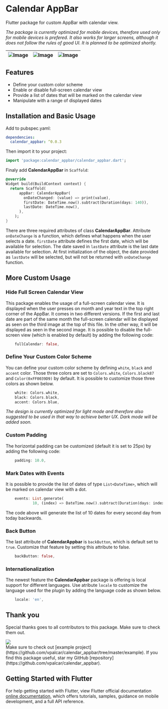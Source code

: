 # Calendar AppBar

Flutter package for custom AppBar with calendar view.

*The package is currently optimized for mobile devices, therefore used only for mobile devices is prefered. It also works for larger screens, although it does not follow the rules of good UI. It is planned to be optimized shortly.*

| ![Image](https://user-images.githubusercontent.com/76632000/113698151-6f54e580-96d4-11eb-9ae6-d49693065f72.png) | ![Image](https://user-images.githubusercontent.com/76632000/113698568-e25e5c00-96d4-11eb-9533-b8ff2a285be3.png) | ![Image](https://user-images.githubusercontent.com/76632000/113703658-703d4580-96db-11eb-9454-4f6e228036f7.png) |
| :------------: | :------------: | :------------: |


## Features

* Define your custom color scheme
* Enable or disable full-screen calendar view
* Provide a list of dates that will be marked on the calendar view
* Manipulate with a range of displayed dates

## Installation and Basic Usage

Add to pubspec.yaml:

```yaml
dependencies:
  calendar_appbar: ^0.0.3
```

Then import it to your project:

```dart
import 'package:calendar_appbar/calendar_appbar.dart';
```

Finaly add **CalendarAppBar** in `Scaffold`:

```dart
@override
Widget build(BuildContext context) {
  return Scaffold(
      appBar: CalendarAppBar(
        onDateChanged: (value) => print(value),
        firstDate: DateTime.now().subtract(Duration(days: 140)),
        lastDate: DateTime.now(),
      ),
    );
}
```

There are three required attributes of class **CalendarAppBar**. Attribute `onDateChange` is a function, which defines what happens when the user selects a date. `firstDate` attribute defines the first date, which will be available for selection. The date saved in `lastDate` attribute is the last date available for selection. At first initialization of the object, the date provided as `lastDate` will be selected, but will not be returned with `onDateChange` function.


## More Custom Usage

### Hide Full Screen Calendar View

This package enables the usage of a full-screen calendar view. It is displayed when the user presses on month and year text in the top right corner of the AppBar. It comes in two different versions. If the first and last date are part of the same month the full-screen calendar will be displayed as seen on the third image at the top of this file. In the other way, it will be displayed as seen in the second image. It is possible to disable the full-screen view (which is enabled by default) by adding the following code:

```dart
    fullCalendar: false,
```

### Define Your Custom Color Scheme

You can define your custom color scheme by defining `white`, `black` and `accent` color. Those three colors are set to `Colors.white`, `Colors.black87` and `Color(0xFF0039D9)` by default. It is possible to customize those three colors as shown below.

```dart
    white: Colors.white,
    black: Colors.black,
    accent: Colors.blue,
```

*The design is currently optimized for light mode and therefore also suggested to be used in that way to achieve better UX. Dark mode will be added soon.* 

### Custom Padding

The horizontal padding can be customized (default it is set to 25px) by adding the following code: 

```dart
    padding: 10.0,
```

### Mark Dates with Events

It is possible to provide the list of dates of type `List<DateTime>`, which will be marked on calendar view with a dot.

```dart
    events: List.generate(
            10, (index) => DateTime.now().subtract(Duration(days: index * 2))),
```

The code above will generate the list of 10 dates for every second day from today backwards.

### Back Button

The last attribute of **CalendarAppbar** is `backButton`, which is default set to `true`. Customize that feature by setting this attribute to false.

```dart
    backButton: false,
```

### Internationalization

The newest feature the **CalendarAppbar** package is offering is local support for different languages. Use atribute `locale` to customize the language used for the plugin by adding the language code as shown below.

```dart
    locale: 'en',
```

## Thank you
Special thanks goes to all contributors to this package. Make sure to check them out.<br />

<a href="https://github.com/vpalcar/calendar_appbar/graphs/contributors">
  <img src="https://contrib.rocks/image?repo=vpalcar/calendar_appbar" />
</a><br />
Make sure to check out [example project](https://github.com/vpalcar/calendar_appbar/tree/master/example).
If you find this package useful, star my GitHub [repository](https://github.com/vpalcar/calendar_appbar).


## Getting Started with Flutter

For help getting started with Flutter, view Flutter official documentation 
[online documentation](https://flutter.dev/docs), which offers tutorials, 
samples, guidance on mobile development, and a full API reference.

